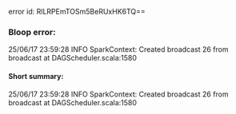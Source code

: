 error id: RlLRPEmTOSm5BeRUxHK6TQ==
### Bloop error:

25/06/17 23:59:28 INFO SparkContext: Created broadcast 26 from broadcast at DAGScheduler.scala:1580
#### Short summary: 

25/06/17 23:59:28 INFO SparkContext: Created broadcast 26 from broadcast at DAGScheduler.scala:1580
